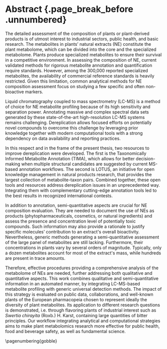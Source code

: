 # Abstract {.page_break_before .unnumbered}

The detailed assessment of the composition of plants or plant-derived products is of utmost interest to industrial sectors, public health, and basic research.
The metabolites in plants’ natural extracts (NE) constitute the plant metabolome, which can be divided into the core and the specialized metabolome.
Plants produce specialized metabolites to ensure their survival in a competitive environment.
In assessing the composition of NE, current validated methods for rigorous metabolite annotation and quantification require standards.
However, among the 300,000 reported specialized metabolites, the availability of commercial reference standards is heavily restricted.
Given this limitation, common analytical methods for NE composition assessment focus on studying a few specific and often non-bioactive markers.

Liquid chromatography coupled to mass spectrometry (LC-MS) is a method of choice for NE metabolite profiling because of its high sensitivity and separation power.
Annotating massive and complex spectral data sets generated by these state-of-the-art high-resolution LC-MS systems remains challenging.
Dereplication allows focused efforts on potentially novel compounds to overcome this challenge by leveraging prior knowledge together with modern computational tools with a strong dependency on data availability and reporting practices.

In this respect and in the frame of the present thesis, two resources to improve dereplication were developed.
The first is the Taxonomically Informed Metabolite Annotation (TIMA), which allows for better decision-making when multiple structural candidates are suggested by current MS-based annotation workflows.
The second is LOTUS, an initiative for open knowledge management in natural products research, that provides the largest collection of metabolite-taxon pairs.
Combined together, these open tools and resources address dereplication issues in an unprecedented way.
Integrating them with complementary cutting-edge annotation tools led to the best results in recognized international contests.

In addition to annotation, semi-quantitative aspects are crucial for NE composition evaluation.
They are needed to document the use of NEs as products (phytopharmaceuticals, cosmetics, or natural ingredients) and assess the presence and concentration level of potentially toxic compounds.
Such information may also provide a rationale to justify specific molecules’ contribution to an extract's overall bioactivity.
Nevertheless, generic methods generating a semi-quantitative assessment of the large panel of metabolites are still lacking.
Furthermore, their concentrations in plants vary by several orders of magnitude.
Typically, only a dozen metabolites account for most of the extract's mass, while hundreds are present in trace amounts.

Therefore, effective procedures providing a comprehensive analysis of the metabolome of NEs are needed, further addressing both qualitative and quantitative aspects.
This work combines qualitative and semi-quantitative information in an automated manner, by integrating LC-MS-based metabolite profiling with generic universal detection methods.
The impact of this strategy is evaluated on public data, collaborations, and well-known plants of the European pharmacopeia chosen to represent ideally the diversity of plant metabolites.
Its application to different research questions is demonstrated, i.e. through flavoring plants of industrial interest such as *Swertia chirayita* (Roxb.) H. Karst, containing large quantities of bitter principles.
Our workflow integrating analytical and computational strategies aims to make plant metabolomics research more effective for public health, food and beverage safety, as well as fundamental science.

\pagenumbering{gobble}